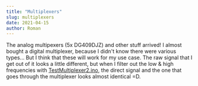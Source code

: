 ```yaml
---
title: "Multiplexers"
slug: multiplexers
date: 2021-04-15
author: Roman
---
```


The analog multipexers (5x DG409DJZ) and other stuff arrived! I almost bought a
digital multiplexer, because I didn't know there were various types... But I
think that these will work for my use case.  The raw signal that I get out of
it looks a little different, but when I filter out the low & high frequencies
with
[TestMultiplexer2.ino](https://codeberg.org/psylink/psylink/src/branch/master/experimental/4_model3/TestMultiplexer2.ino),
the direct signal and the one that goes through the multiplexer looks almost
identical =D.
